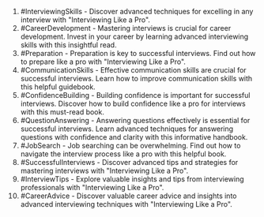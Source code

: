 1. #InterviewingSkills - Discover advanced techniques for excelling in any interview with "Interviewing Like a Pro".
2. #CareerDevelopment - Mastering interviews is crucial for career development. Invest in your career by learning advanced interviewing skills with this insightful read.
3. #Preparation - Preparation is key to successful interviews. Find out how to prepare like a pro with "Interviewing Like a Pro".
4. #CommunicationSkills - Effective communication skills are crucial for successful interviews. Learn how to improve communication skills with this helpful guidebook.
5. #ConfidenceBuilding - Building confidence is important for successful interviews. Discover how to build confidence like a pro for interviews with this must-read book.
6. #QuestionAnswering - Answering questions effectively is essential for successful interviews. Learn advanced techniques for answering questions with confidence and clarity with this informative handbook.
7. #JobSearch - Job searching can be overwhelming. Find out how to navigate the interview process like a pro with this helpful book.
8. #SuccessfulInterviews - Discover advanced tips and strategies for mastering interviews with "Interviewing Like a Pro".
9. #InterviewTips - Explore valuable insights and tips from interviewing professionals with "Interviewing Like a Pro".
10. #CareerAdvice - Discover valuable career advice and insights into advanced interviewing techniques with "Interviewing Like a Pro".

